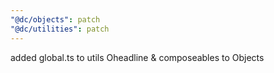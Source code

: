 ```yaml
---
"@dc/objects": patch
"@dc/utilities": patch
---
```


added global.ts to utils Oheadline & composeables to Objects
